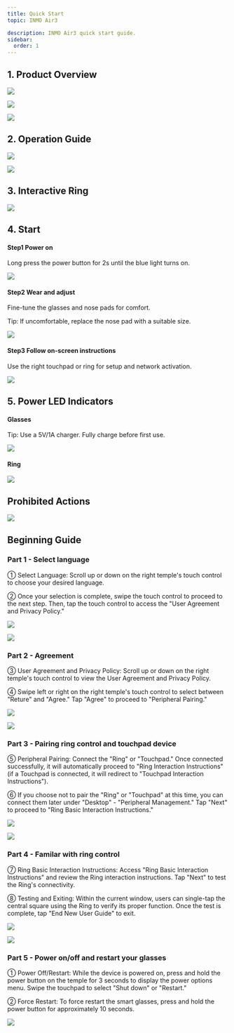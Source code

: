 ```yaml
---
title: Quick Start
topic: INMO Air3

description: INMO Air3 quick start guide.
sidebar:
  order: 1
---
```


## 1. Product Overview

![](public/images/air3/quick-start-1.jpg)

![](public/images/air3/quick-start-2.jpg)

![](public/images/air3/quick-start-3.jpg)

## 2. Operation Guide

![](public/images/air3/quick-start-4.png)

![](public/images/air3/quick-start-5.png)

## 3. Interactive Ring

![](public/images/air3/quick-start-6.png)

## 4. Start

#### Step1 Power on

Long press the power button for 2s until the blue light turns on.

![](public/images/air3/quick-start-7.png)

#### Step2 Wear and adjust

Fine-tune the glasses and nose pads for comfort.

Tip: lf uncomfortable, replace the nose pad with a suitable size.

![](public/images/air3/quick-start-8.png)

#### Step3 Follow on-screen instructions

Use the right touchpad or ring for setup and network activation.

![](public/images/air3/quick-start-9.png)

## 5. Power LED Indicators

#### Glasses

Tip: Use a 5V/1A charger. Fully charge before first use.

![](public/images/air3/quick-start-10.png)

#### Ring

![](public/images/air3/quick-start-11.png)

## Prohibited Actions

![](public/images/air3/quick-start-12.png)

## Beginning Guide

### Part 1 - Select language

① Select Language: Scroll up or down on the right temple's touch control to choose your desired language.

② Once your selection is complete, swipe the touch control to proceed to the next step. Then, tap the touch control to access the "User Agreement and Privacy Policy."

![](public/images/air3/quick-start-13.jpg)

![](public/images/air3/quick-start-14.jpg)

### Part 2 - Agreement

③ User Agreement and Privacy Policy: Scroll up or down on the right temple's touch control to view the User Agreement and Privacy Policy.

④ Swipe left or right on the right temple's touch control to select between "Reture" and "Agree." Tap "Agree" to proceed to "Peripheral Pairing."

![](public/images/air3/quick-start-15.jpg)

![](public/images/air3/quick-start-16.jpg)

### Part 3 - Pairing ring control and touchpad device

⑤ Peripheral Pairing: Connect the "Ring" or "Touchpad." Once connected successfully, it will automatically proceed to "Ring Interaction Instructions" (if a Touchpad is connected, it will redirect to "Touchpad Interaction Instructions").

⑥ If you choose not to pair the "Ring" or "Touchpad" at this time, you can connect them later under "Desktop" - "Peripheral Management." Tap "Next" to proceed to "Ring Basic Interaction Instructions."

![](public/images/air3/quick-start-17.jpg)

![](public/images/air3/quick-start-18.jpg)

### Part 4 - Familar with ring control

⑦ Ring Basic Interaction Instructions: Access "Ring Basic Interaction Instructions" and review the Ring interaction instructions. Tap "Next" to test the Ring's connectivity.

⑧ Testing and Exiting: Within the current window, users can single-tap the central square using the Ring to verify its proper function. Once the test is complete, tap "End New User Guide" to exit.

![](public/images/air3/quick-start-19.jpg)

![](public/images/air3/quick-start-20.jpg)

### Part 5 - Power on/off and restart your glasses

① Power Off/Restart: While the device is powered on, press and hold the power button on the temple for 3 seconds to display the power options menu. Swipe the touchpad to select "Shut down" or "Restart."

② Force Restart: To force restart the smart glasses, press and hold the power button for approximately 10 seconds.

![](public/images/air3/quick-start-21.jpg)